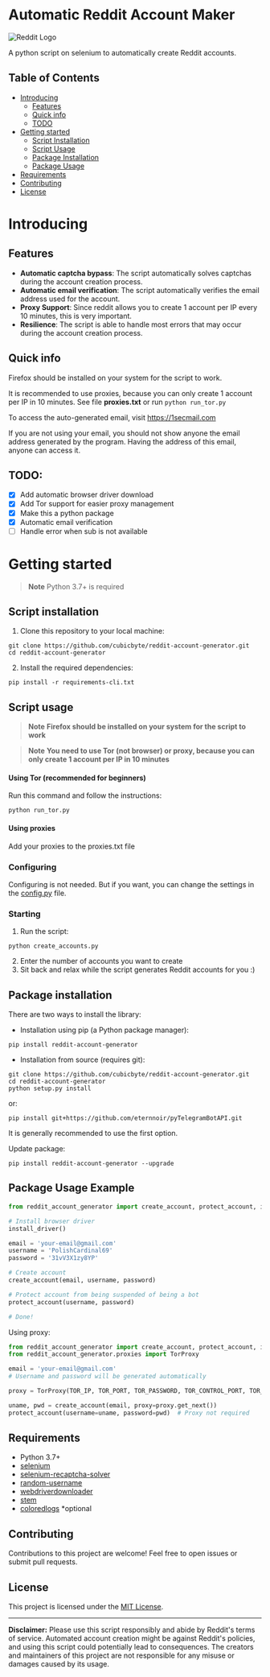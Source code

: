 # Automatic Reddit Account Maker

![Reddit Logo](https://www.redditstatic.com/about/assets/reddit-logo.png)

A python script on selenium to automatically create Reddit accounts.

## Table of Contents

- [Introducing](#introducing)
    - [Features](#features)
    - [Quick info](#quick-info)
    - [TODO](#todo)
- [Getting started](#getting-started)
    - [Script Installation](#script-installation)
    - [Script Usage](#script-usage)
    - [Package Installation](#package-installation)
    - [Package Usage](#package-usage-example)
- [Requirements](#requirements)
- [Contributing](#contributing)
- [License](#license)

# Introducing

## Features
- **Automatic captcha bypass**: The script automatically solves captchas during the account creation process.
- **Automatic email verification**: The script automatically verifies the email address used for the account.
- **Proxy Support**: Since reddit allows you to create 1 account per IP every 10 minutes, this is very important.
- **Resilience**: The script is able to handle most errors that may occur during the account creation process.

## Quick info

Firefox should be installed on your system for the script to work.

It is recommended to use proxies, because you can only create 1 account per IP in 10 minutes. See file **proxies.txt** or run `python run_tor.py`

To access the auto-generated email, visit https://1secmail.com

If you are not using your email, you should not show anyone the email address generated by the program. Having the address of this email, anyone can access it.

## TODO:
- [x] Add automatic browser driver download
- [x] Add Tor support for easier proxy management
- [x] Make this a python package
- [x] Automatic email verification
- [ ] Handle error when sub is not available

# Getting started

> **Note** Python 3.7+ is required

## Script installation

1. Clone this repository to your local machine:

```shell
git clone https://github.com/cubicbyte/reddit-account-generator.git
cd reddit-account-generator
```

2. Install the required dependencies:

```shell
pip install -r requirements-cli.txt
```

## Script usage

> **Note** **Firefox should be installed on your system for the script to work**

> **Note** **You need to use Tor (not browser) or proxy, because you can only create 1 account per IP in 10 minutes**

#### Using Tor (recommended for beginners)
Run this command and follow the instructions:
```shell
python run_tor.py
```

#### Using proxies
Add your proxies to the proxies.txt file

### Configuring

Configuring is not needed. But if you want, you can change the settings in the [config.py](config.py) file.

### Starting

1. Run the script:

```shell
python create_accounts.py
```

2. Enter the number of accounts you want to create
3. Sit back and relax while the script generates Reddit accounts for you :)

## Package installation

There are two ways to install the library:

- Installation using pip (a Python package manager):

```shell
pip install reddit-account-generator
```

- Installation from source (requires git):

```shell
git clone https://github.com/cubicbyte/reddit-account-generator.git
cd reddit-account-generator
python setup.py install
```

or:

```shell
pip install git+https://github.com/eternnoir/pyTelegramBotAPI.git
```

It is generally recommended to use the first option.

Update package:

```shell
pip install reddit-account-generator --upgrade
```

## Package Usage Example

```python
from reddit_account_generator import create_account, protect_account, install_driver

# Install browser driver
install_driver()

email = 'your-email@gmail.com'
username = 'PolishCardinal69'
password = '31vV3X1zy8YP'

# Create account
create_account(email, username, password)

# Protect account from being suspended of being a bot
protect_account(username, password)

# Done!
```

Using proxy:

```python
from reddit_account_generator import create_account, protect_account, install_driver
from reddit_account_generator.proxies import TorProxy

email = 'your-email@gmail.com'
# Username and password will be generated automatically

proxy = TorProxy(TOR_IP, TOR_PORT, TOR_PASSWORD, TOR_CONTROL_PORT, TOR_DELAY)

uname, pwd = create_account(email, proxy=proxy.get_next())
protect_account(username=uname, password=pwd)  # Proxy not required
```


## Requirements

- Python 3.7+
- [selenium](https://pypi.org/project/selenium/)
- [selenium-recaptcha-solver](https://pypi.org/project/selenium-recaptcha-solver/)
- [random-username](https://pypi.org/project/random-username/)
- [webdriverdownloader](https://pypi.org/project/webdriverdownloader/)
- [stem](https://pypi.org/project/stem/)
- [coloredlogs](https://pypi.org/project/coloredlogs/) *optional

## Contributing

Contributions to this project are welcome! Feel free to open issues or submit pull requests.

## License

This project is licensed under the [MIT License](LICENSE).

---

**Disclaimer:** Please use this script responsibly and abide by Reddit's terms of service. Automated account creation might be against Reddit's policies, and using this script could potentially lead to consequences. The creators and maintainers of this project are not responsible for any misuse or damages caused by its usage.
